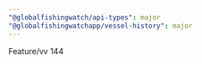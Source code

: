 ```yaml
---
"@globalfishingwatch/api-types": major
"@globalfishingwatchapp/vessel-history": major
---
```


Feature/vv 144

